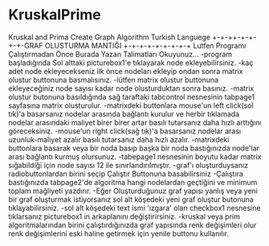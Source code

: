 # KruskalPrime
Kruskal and Prima Create Graph Algorithm 
Turkish Languege
 +-+-++-+-+-+-+-GRAF OLUSTURMA MANTIĞI +-+-+-+-+-+-+-+-+
 Lutfen Programı Çalıştırmadan Önce Burada Yazan Talimatları Okuyunuz...
 -program başladığında Sol alttaki picturebox1'e tıklayarak node ekleyebilirsiniz.
 -kaç adet node ekleyecekseniz ilk önce nodeları ekleyip ondan sonra matrix olustur buttonuna basmalısınız.
 -lütfen matrix olustur buttonuna ekleyeceğiniz node sayısı kadar node olusturduktan sonra basınız.
 -matrix olustur butonuna basıldığında sağ taraftaki tabcontrol nesnesinin tabpage1 sayfasına matrix olusturulur.
 -matrixdeki buttonlara mouse'un left click(sol tık)'a basarsanız nodelar arasında bağlantı kurulur ve herbir tıklamada 
  nodelar arasındaki maliyet birer birer artar basılı tutarsanız daha hızlı arttığını göreceksiniz.
 -mouse'un right click(sağ tık)'a basarsanız nodelar arası uzunluk-maliyet  azalır basılı tutarsanız daha hızlı azalır.
 -matrixdeki buttonlara basarak veya bir noda basıp başka bir noda bastığınızda node'lar arası bağlantı kurmuş olursunuz.
 -tabepage1 nesnesinin boyutu kadar matrix sığabildiği için node sayısı 12 ile sınırlandırılmıştır.
 -graf'ı oluşturduysanız radiobuttonlardan birini seçip Çalıştır Buttonuna basabilirsiniz 
 -Çalıştıra bastığınızda tabpage2'de algoritma hangi nodelardan geçtiğini ve minimum toplam mağliyeti yazdırır.
 -Eğer Oluşturduğunuz graf yapısı yanlış veya yeni bir graf oluşturmak istiyorsanız
  sol alt köşedeki yeni graf oluştur butonuna tıklayabilirsiniz.
 -sol alt köşedeki text ismi 'ızgara' olan checkbox1 nesnesine tıklarsanız picturebox1 in arkaplanını değiştirirsiniz.
 -kruskal veya prim algoritmalarından birini çalıştırdığınızda graf yapısında renk değişimleri olur renk değişimlerini
  eski haline getirmek için yenile buttonu kullanılır. 
